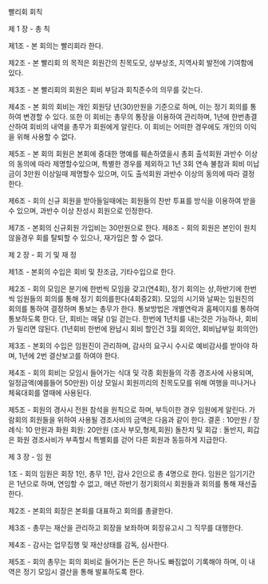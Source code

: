 빨리회 회칙

제 1 장 - 총 칙

제1조 - 본 회의는 빨리회라 한다. 

제2조 - 본 빨리회 의 목적은 회원간의 친목도모, 상부상조, 지역사회 발전에 기여함에 있다. 

제3조 - 본 빨리회의 회원은 회비 부담과 회칙준수의 의무를 갖는다. 

제4조 - 본 회의 회비는 개인 회원당 년(30)만원을 기준으로 하며, 이는 정기 회의를 통하여 변경할 수 있다. 
        또한 이 회비는 총무의 통장을 이용하여 관리하며, 1년에 한번총결산하여 회비의 내역을 총무가 회원에게 알린다. 
        이 회비는 어떠한 경우에도 개인의 이익을 위해 사용할 수 없다. 

제5조 - 본 회의 회원은 본회에 중대한 명예를 훼손하였을시 총회 출석회원 과반수 이상의 동의에 따라 제명할수있으며, 특별한 경우를 제외하고 1년 3회 연속 불참과 회비 미납금이 3만원 이상일때 제명할수 있으며, 이도 출석회원 과반수 이상의 동의에 따라 결정한다. 

제6조 - 회의 신규 회원을 받아들일때에는 회원들의 찬반 투표를 방식을 이용하여 받을 수 있으며, 과반수 이상 찬성시 회원으로 인정한다.

제7조 - 본회의 신규회원 가입비는 30만원으로 한다. 제8조 - 회의 회원은 본인이 원치 않을경우 회를 탈퇴할 수 있으나, 재가입은 할 수 없다. 



제 2 장 - 회 기 및 재 정

제1조 - 본회의 수입은 회비 및 찬조금, 기타수입으로 한다.

제2조 - 회의 모임은 분기에 한번씩 모임을 갖고(연4회), 정기 회의는 상,하반기에 한번씩
 임원들의 회의를 통해 정기 회의를한다(4회중2회).
모임의 시기와 날짜는 임원진의 회의를 통하여 결정하며 통보는 총무가 한다. 통보방법은 개별연락과 홈페이지를 통하여 통보하도록 한다. 단, 회비는 매달 ()일 걷는다. 한번에 1년치를 내는것은 가능하나, 회비가 밀리면 않된다. (1년회비 한번에 완납시 회비 할인건 3월 회의안, 회비납부일 회의안)

제3조 - 본회의 수입은 임원진이 관리하며, 감사의 요구시 수시로 예비감사를 받아야 하며, 1년에 2번 결산보고를 하여야 한다. 

제4조 - 회의 회비는 모임시 들어가는 식대 및 각종 회원들의 각종 경조사에 사용되며, 일정금액(예를들어 50만원) 이상 모일시 회원끼리의 친목도모를 위해 여행을
떠나거나 체육대회를 열때에 사용된다. 

제5조 - 회원의 경사시 전원 참석을 원칙으로 하며, 부득이한 경우 임원에게 알린다. 가람회의 회원들을 위하여 사용될 경조사비의 금액은 다음과 같이 한다. 결혼 : 10만원 / 장례식: 10 만원과 화원 회원: 20만원 (조사 부모,형제,회원)
돌찬치 및 회갑 : 돌반지, 회갑은 화원
경조사비가 부족할시 특별회를 걷어 다른 회원과 동등하게 지급한다.



제 3 장 - 임 원

1조 - 회의 임원은 회장 1인, 총무 1인, 감사 2인으로 총 4명으로 한다. 임원은 임기기간은 1년으로 하며, 연임할 수 없고, 매년 하반기 정기회의시 회원들과 회의를 통해 재선출 한다. 

제2조 - 본회의 회장은 본회를 대표하고 회의를 총괄한다. 

제3조 - 총무는 재산을 관리하고 회장을 보좌하며 회장유고시 그 직무를 대행한다. 

제4조 - 감사는 업무집행 및 재산상태를 감독, 심사한다. 

제5조 - 회의 총무는 회의 회비로 들어가는 돈은 하나도 빠짐없이 기록해야 하며, 이 내역은 정기 모임시 결산을 통해 발표하도록 한다.
